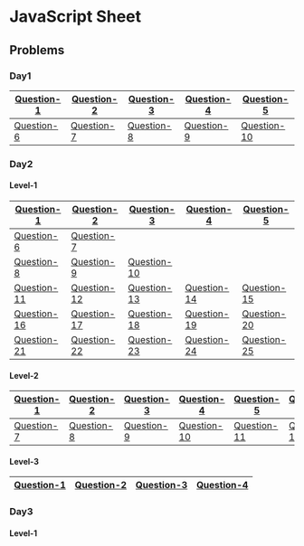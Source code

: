 # JavaScript Sheet
## Problems
### Day1
| [Question-1](Day1/answer1.js) | [Question-2](Day1/answer2.js) | [Question-3](Day1/answer3.js) | [Question-4](Day1/answer4.js) | [Question-5](Day1/answer5.js) |
| --- | --- | --- | --- | ---
| [Question-6](Day1/answer6.js) | [Question-7](Day1/answer7.js) | [Question-8](Day1/answer8.js) | [Question-9](Day1/answer9.js) | [Question-10](Day1/answer10.js) |

### Day2
#### Level-1
| [Question-1](Day2/Easy/answer1.js) | [Question-2](Day2/Easy/answer2.js) | [Question-3](Day2/Easy/answer3.js) | [Question-4](Day2/Easy/answer4.js) | [Question-5](Day2/Easy/answer5.js) |
| --- | --- | --- | --- | --- |
| [Question-6](Day2/Easy/answer6.js) | [Question-7](Day2/Easy/answer7.js) |
| [Question-8](Day2/Easy/answer8.js) | [Question-9](Day2/Easy/answer9.js) | [Question-10](Day2/Easy/answer10.js) |
| [Question-11](Day2/Easy/answer11.js) | [Question-12](Day2/Easy/answer12.js) | [Question-13](Day2/Easy/answer13.js) | [Question-14](Day2/Easy/answer14.js) | [Question-15](Day2/Easy/answer15.js) |
| [Question-16](Day2/Easy/answer16.js) | [Question-17](Day2/Easy/answer17.js) | [Question-18](Day2/Easy/answer18.js) | [Question-19](Day2/Easy/answer19.js) | [Question-20](Day2/Easy/answer20.js) |
| [Question-21](Day2/Easy/answer21.js) | [Question-22](Day2/Easy/answer22.js) | [Question-23](Day2/Easy/answer23.js) | [Question-24](Day2/Easy/answer24.js) | [Question-25](Day2/Easy/answer25.js) |
#### Level-2
| [Question-1](Day2/Medium/answer1.js) | [Question-2](Day2/Medium/answer2.js) | [Question-3](Day2/Medium/answer3.js) | [Question-4](Day2/Medium/answer4.js) | [Question-5](Day2/Medium/answer5.js) | [Question-6](Day2/Medium/answer6.js)
| --- | --- | --- | --- | --- | --- |
| [Question-7](Day2/Medium/answer7.js) | [Question-8](Day2/Medium/answer8.js) | [Question-9](Day2/Medium/answer9.js) | [Question-10](Day2/Medium/answer10.js) | [Question-11](Day2/Medium/answer11.js) | [Question-12](Day2/Medium/answer12.js) |
#### Level-3
| [Question-1](Day2/Hard/answer1.js) | [Question-2](Day2/Hard/answer2.js) | [Question-3](Day2/Hard/answer3.js) | [Question-4](Day2/Hard/answer4.js) | 
| --- | --- | --- | --- |

### Day3
#### Level-1


